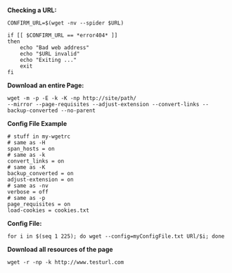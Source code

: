 **Checking a URL:**

    CONFIRM_URL=$(wget -nv --spider $URL)

    if [[ $CONFIRM_URL == *error404* ]]
    then
        echo "Bad web address"
        echo "$URL invalid"
        echo "Exiting ..."
        exit
    fi


**Download an entire Page:**

    wget -m -p -E -k -K -np http://site/path/
    --mirror --page-requisites --adjust-extension --convert-links --backup-converted --no-parent

**Config File Example**

    # stuff in my-wgetrc
    # same as -H  
    span_hosts = on         
    # same as -k
    convert_links = on      
    # same as -K
    backup_converted = on
    adjust-extension = on    
    # same as -nv
    verbose = off           
    # same as -p
    page_requisites = on
    load-cookies = cookies.txt


**Config File:**

    for i in $(seq 1 225); do wget --config=myConfigFile.txt URl/$i; done

**Download all resources of the page**

	wget -r -np -k http://www.testurl.com
